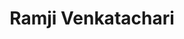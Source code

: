 ---
title: "Ramji Venkatachari"
draft: false
description : "Mr. Venkatachari is a life-long entrepreneur with excellent acumen to develop pathways to monetize IT solutions and services. He has 20+ years of experience selling IT solutions and services to the U.S. Federal and State and Local Government agencies and to Commercial entities. Most recently he has focused on process automations that provide opportunities for users to automate their mundane repetitive tasks and focus on more interesting knowledge based tasks. By infusing artificial intelligence, machine learning, deep learning models and techniques in a variety of use cases, Mr. Venkatachari has shown how AI, ML, DL can help solve real life problems.<br>    
	Mr. Venkatachari has been a charter member of TiEDC for more than five years, through which he has mentored several budding entrepreneurs and has actively contributed to successful startups. He is an inquisitive learner always seeking to learn ways to solve problems using technology. Mr. Venkatachari believes in people power, and strives to cultivate positive relationships with and for entrepreneurs to help them harness this power in their business ventures."
image: "images/ramji-img.png"
category: "admin"
designation: "Board of Advisor"
id: "member8"
order: 8
type: "team"
---